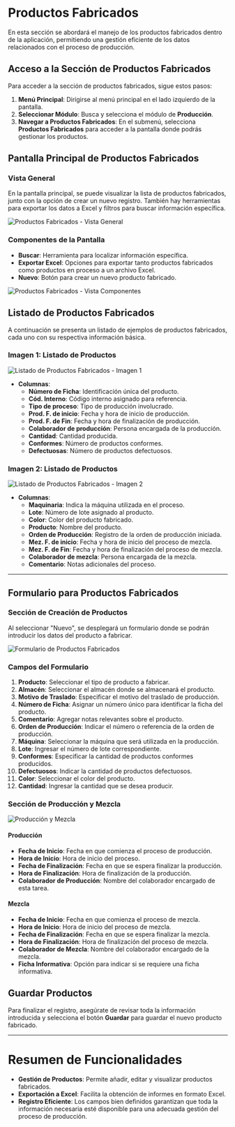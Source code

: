 # Productos Fabricados  

En esta sección se abordará el manejo de los productos fabricados dentro de la aplicación, permitiendo una gestión eficiente de los datos relacionados con el proceso de producción.  

## Acceso a la Sección de Productos Fabricados  

Para acceder a la sección de productos fabricados, sigue estos pasos:  

1. **Menú Principal**: Dirígirse al menú principal en el lado izquierdo de la pantalla.  
2. **Seleccionar Módulo**: Busca y selecciona el módulo de **Producción**.  
3. **Navegar a Productos Fabricados**: En el submenú, selecciona **Productos Fabricados** para acceder a la pantalla donde podrás gestionar los productos.  

## Pantalla Principal de Productos Fabricados  

### Vista General  
En la pantalla principal, se puede visualizar la lista de productos fabricados, junto con la opción de crear un nuevo registro. También hay herramientas para exportar los datos a Excel y filtros para buscar información específica.  

![Productos Fabricados - Vista General](img/1_productos_fabricados.jpg)  

### Componentes de la Pantalla  

- **Buscar**: Herramienta para localizar información específica.  
- **Exportar Excel**: Opciones para exportar tanto productos fabricados como productos en proceso a un archivo Excel.  
- **Nuevo**: Botón para crear un nuevo producto fabricado.  

![Productos Fabricados - Vista Componentes](img/1_productos_fabricados_Componentes.jpg) 

## Listado de Productos Fabricados  

A continuación se presenta un listado de ejemplos de productos fabricados, cada uno con su respectiva información básica.  

### Imagen 1: Listado de Productos   

![Listado de Productos Fabricados - Imagen 1](img/img2.jpg)  

- **Columnas**:  
  - **Número de Ficha**: Identificación única del producto.  
  - **Cód. Interno**: Código interno asignado para referencia.  
  - **Tipo de proceso**: Tipo de producción involucrado.  
  - **Prod. F. de inicio**: Fecha y hora de inicio de producción.  
  - **Prod. F. de Fin**: Fecha y hora de finalización de producción.  
  - **Colaborador de producción**: Persona encargada de la producción.  
  - **Cantidad**: Cantidad producida.  
  - **Conformes**: Número de productos conformes.  
  - **Defectuosas**: Número de productos defectuosos. 

### Imagen 2: Listado de Productos   

![Listado de Productos Fabricados - Imagen 2](img/img1.jpg)  

- **Columnas**:  
  - **Maquinaria**: Indica la máquina utilizada en el proceso.  
  - **Lote**: Número de lote asignado al producto.  
  - **Color**: Color del producto fabricado.  
  - **Producto**: Nombre del producto.  
  - **Orden de Producción**: Registro de la orden de producción iniciada.  
  - **Mez. F. de inicio**: Fecha y hora de inicio del proceso de mezcla.  
  - **Mez. F. de Fin**: Fecha y hora de finalización del proceso de mezcla.  
  - **Colaborador de mezcla**: Persona encargada de la mezcla.  
  - **Comentario**: Notas adicionales del proceso.  

---  

## Formulario para Productos Fabricados  

### Sección de Creación de Productos  

Al seleccionar "Nuevo", se desplegará un formulario donde se podrán introducir los datos del producto a fabricar.  

![Formulario de Productos Fabricados](img/2_formulario_producto.jpg)  

### Campos del Formulario  

1. **Producto**: Seleccionar el tipo de producto a fabricar.  
2. **Almacén**: Seleccionar el almacén donde se almacenará el producto.  
3. **Motivo de Traslado**: Especificar el motivo del traslado de producción.  
4. **Número de Ficha**: Asignar un número único para identificar la ficha del producto.  
5. **Comentario**: Agregar notas relevantes sobre el producto.  
6. **Orden de Producción**: Indicar el número o referencia de la orden de producción.  
7. **Máquina**: Seleccionar la máquina que será utilizada en la producción.  
8. **Lote**: Ingresar el número de lote correspondiente.  
9. **Conformes**: Especificar la cantidad de productos conformes producidos.  
10. **Defectuosos**: Indicar la cantidad de productos defectuosos.  
11. **Color**: Seleccionar el color del producto.  
12. **Cantidad**: Ingresar la cantidad que se desea producir.

### Sección de Producción y Mezcla  

![Producción y Mezcla](img/3_produccion_mezcla.jpg) 

#### Producción  

- **Fecha de Inicio**: Fecha en que comienza el proceso de producción.  
- **Hora de Inicio**: Hora de inicio del proceso.  
- **Fecha de Finalización**: Fecha en que se espera finalizar la producción.  
- **Hora de Finalización**: Hora de finalización de la producción.  
- **Colaborador de Producción**: Nombre del colaborador encargado de esta tarea.  

#### Mezcla  

- **Fecha de Inicio**: Fecha en que comienza el proceso de mezcla.  
- **Hora de Inicio**: Hora de inicio del proceso de mezcla.  
- **Fecha de Finalización**: Fecha en que se espera finalizar la mezcla.  
- **Hora de Finalización**: Hora de finalización del proceso de mezcla.  
- **Colaborador de Mezcla**: Nombre del colaborador encargado de la mezcla.  
- **Ficha Informativa**: Opción para indicar si se requiere una ficha informativa.  


## Guardar Productos  

Para finalizar el registro, asegúrate de revisar toda la información introducida y selecciona el botón **Guardar** para guardar el nuevo producto fabricado.  


---  

# Resumen de Funcionalidades  

- **Gestión de Productos**: Permite añadir, editar y visualizar productos fabricados.  
- **Exportación a Excel**: Facilita la obtención de informes en formato Excel.  
- **Registro Eficiente**: Los campos bien definidos garantizan que toda la información necesaria esté disponible para una adecuada gestión del proceso de producción.  
